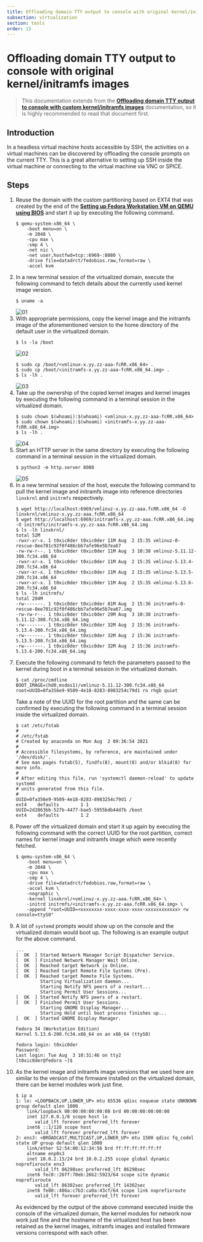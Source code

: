 ```yaml
---
title: Offloading domain TTY output to console with original kernel/initramfs images
subsection: virtualization
section: tools
order: 13
---
```


# Offloading domain TTY output to console with original kernel/initramfs images

> This documentation extends from the [**Offloading domain TTY output to console with custom kernel/initramfs images**](/tools/virtualization/offloading-domain-tty-output-to-console-with-custom-kernel-initramfs-images.html) documentation, so it is highly recommended to read that document first.

## Introduction

In a headless virtual machine hosts accessible by SSH, the activities on a virtual machines can be discovered by offloading the console prompts on the current TTY. This is a great alternative to setting up SSH inside the virtual machine or connecting to the virtual machine via VNC or SPICE.

## Steps

1. Reuse the domain with the custom partitioning based on EXT4  that was created by the end of the [**Setting up Fedora Workstation VM on QEMU using BIOS**](/tools/virtualization/setting-up-fedora-workstation-vm-on-qemu-using-bios.html) and start it up by executing the following command.
   ```console
   $ qemu-system-x86_64 \
       -boot menu=on \
       -m 2048 \
       -cpu max \
       -smp 4 \
       -net nic \
       -net user,hostfwd=tcp::6969-:8080 \
       -drive file=datadrct/fedobios.raw,format=raw \
       -accel kvm
   ```
2. In a new terminal session of the virtualized domain, execute the following command to fetch details about the currently used kernel image version.
   ```console
   $ uname -a
   ```
   ![01](/content/tools/virtualization/images/offloading-domain-tty-output-to-console-with-original-kernel-initramfs-images/01.png)
3. With appropriate permissions, copy the kernel image and the initramfs image of the aforementioned version to the home directory of the default user in the virtualized domain.
   ```console
   $ ls -la /boot
   ```
   ![02](/content/tools/virtualization/images/offloading-domain-tty-output-to-console-with-original-kernel-initramfs-images/02.png)
   ```console
   $ sudo cp /boot/<vmlinux-x.yy.zz-aaa-fcRR.x86_64> .
   $ sudo cp /boot/<initramfs-x.yy.zz-aaa-fcRR.x86_64.img> .
   $ ls -lh .
   ```
   ![03](/content/tools/virtualization/images/offloading-domain-tty-output-to-console-with-original-kernel-initramfs-images/03.png)
4. Take up the ownership of the copied kernel images and kernel images by executing the following command in a terminal session in the virtualized domain.
   ```console
   $ sudo chown $(whoami):$(whoami) <vmlinux-x.yy.zz-aaa-fcRR.x86_64>
   $ sudo chown $(whoami):$(whoami) <initramfs-x.yy.zz-aaa-fcRR.x86_64.img>
   $ ls -lh .
   ```
   ![04](/content/tools/virtualization/images/offloading-domain-tty-output-to-console-with-original-kernel-initramfs-images/04.png)
5. Start an HTTP server in the same directory by executing the following command in a terminal session in the virtualized domain.
   ```console
   $ python3 -m http.server 8080
   ```
   ![05](/content/tools/virtualization/images/offloading-domain-tty-output-to-console-with-original-kernel-initramfs-images/05.png)
6. In a new terminal session of the host, execute the following command to pull the kernel image and initramfs image into reference directories `linxkrnl` and `initrmfs` respectively.
   ```console
   $ wget http://localhost:6969/vmlinuz-x.yy.zz-aaa.fcRR.x86_64 -O linxkrnl/vmlinuz-x.yy.zz-aaa.fcRR.x86_64
   $ wget http://localhost:6969/initramfs-x.yy.zz-aaa.fcRR.x86_64.img -O initrmfs/initramfs-x.yy.zz-aaa.fcRR.x86_64.img
   $ ls -lh linxkrnl/
   total 52M
   -rwxr-xr-x. 1 t0xic0der t0xic0der 11M Aug  2 15:35 vmlinuz-0-rescue-8ee701c92f0f486cbb7afe96e5b7ea67
   -rw-rw-r--. 1 t0xic0der t0xic0der 11M Aug  3 10:38 vmlinuz-5.11.12-300.fc34.x86_64
   -rwxr-xr-x. 1 t0xic0der t0xic0der 11M Aug  2 15:35 vmlinuz-5.13.4-200.fc34.x86_64
   -rwxr-xr-x. 1 t0xic0der t0xic0der 11M Aug  2 15:35 vmlinuz-5.13.5-200.fc34.x86_64
   -rwxr-xr-x. 1 t0xic0der t0xic0der 11M Aug  2 15:35 vmlinuz-5.13.6-200.fc34.x86_64
   $ ls -lh initrmfs/
   total 204M
   -rw-------. 1 t0xic0der t0xic0der 81M Aug  2 15:36 initramfs-0-rescue-8ee701c92f0f486cbb7afe96e5b7ea67.img
   -rw-rw-r--. 1 t0xic0der t0xic0der 29M Aug  3 10:38 initramfs-5.11.12-300.fc34.x86_64.img
   -rw-------. 1 t0xic0der t0xic0der 32M Aug  2 15:36 initramfs-5.13.4-200.fc34.x86_64.img
   -rw-------. 1 t0xic0der t0xic0der 32M Aug  2 15:36 initramfs-5.13.5-200.fc34.x86_64.img
   -rw-------. 1 t0xic0der t0xic0der 32M Aug  2 15:36 initramfs-5.13.6-200.fc34.x86_64.img
   ```
7. Execute the following command to fetch the parameters passed to the kernel during boot in a terminal session in the virtualized domain.
   ```console
   $ cat /proc/cmdline
   BOOT_IMAGE=(hd0,msdos1)/vmlinuz-5.11.12-300.fc34.x86_64 root=UUID=0fa356e9-9509-4e18-8283-8983254c79d1 ro rhgb quiet
   ```
   Take a note of the UUID for the root partition and the same can be confirmed by executing the following command in a terminal session inside the virtualized domain.
   ```console
   $ cat /etc/fstab
   #
   # /etc/fstab
   # Created by anaconda on Mon Aug  2 09:36:54 2021
   #
   # Accessible filesystems, by reference, are maintained under '/dev/disk/'.
   # See man pages fstab(5), findfs(8), mount(8) and/or blkid(8) for more info.
   #
   # After editing this file, run 'systemctl daemon-reload' to update systemd
   # units generated from this file.
   #
   UUID=0fa356e9-9509-4e18-8283-8983254c79d1 /                       ext4    defaults        1 1
   UUID=2d2863bb-527b-4477-bae5-5955bdb44d7b /boot                   ext4    defaults        1 2
   ```
8. Power off the virtualized domain and start it up again by executing the following command with the correct UUID for the root partition, correct names for kernel image and initramfs image which were recently fetched.
   ```console
   $ qemu-system-x86_64 \
       -boot menu=on \
       -m 2048 \
       -cpu max \
       -smp 4 \
       -drive file=datadrct/fedobios.raw,format=raw \
       -accel kvm \
       -nographic \
       -kernel linxkrnl/<vmlinuz-x.yy.zz-aaa.fcRR.x86_64> \
       -initrd initrmfs/<initramfs-x.yy.zz-aaa.fcRR.x86_64.img> \
       -append "root=UUID=<xxxxxxxx-xxxx-xxxx-xxxx-xxxxxxxxxxxx> rw console=ttyS0"
   ```
9. A lot of `systemd` prompts would show up on the console and the virtualized domain would boot up. The following is an example output for the above command.
   ```
   ...
   [  OK  ] Started Network Manager Script Dispatcher Service.
   [  OK  ] Finished Network Manager Wait Online.
   [  OK  ] Reached target Network is Online.
   [  OK  ] Reached target Remote File Systems (Pre).
   [  OK  ] Reached target Remote File Systems.
            Starting Virtualization daemon...
            Starting Notify NFS peers of a restart...
            Starting Permit User Sessions...
   [  OK  ] Started Notify NFS peers of a restart.
   [  OK  ] Finished Permit User Sessions.
            Starting GNOME Display Manager...
            Starting Hold until boot process finishes up...
   [  OK  ] Started GNOME Display Manager.

   Fedora 34 (Workstation Edition)
   Kernel 5.13.6-200.fc34.x86_64 on an x86_64 (ttyS0)

   fedora login: t0xic0der
   Password:
   Last login: Tue Aug  3 10:31:46 on tty2
   [t0xic0der@fedora ~]$
   ```
10. As the kernel image and initramfs image versions that we used here are similar to the version of the firmware installed on the virtualized domain, there can be kernel modules work just fine.
    ```console
    $ ip a
    1: lo: <LOOPBACK,UP,LOWER_UP> mtu 65536 qdisc noqueue state UNKNOWN group default qlen 1000
        link/loopback 00:00:00:00:00:00 brd 00:00:00:00:00:00
        inet 127.0.0.1/8 scope host lo
           valid_lft forever preferred_lft forever
        inet6 ::1/128 scope host
           valid_lft forever preferred_lft forever
    2: ens3: <BROADCAST,MULTICAST,UP,LOWER_UP> mtu 1500 qdisc fq_codel state UP group default qlen 1000
        link/ether 52:54:00:12:34:56 brd ff:ff:ff:ff:ff:ff
        altname enp0s3
        inet 10.0.2.15/24 brd 10.0.2.255 scope global dynamic noprefixroute ens3
           valid_lft 86298sec preferred_lft 86298sec
        inet6 fec0::26ff:70eb:26b2:5923/64 scope site dynamic noprefixroute
           valid_lft 86302sec preferred_lft 14302sec
        inet6 fe80::486a:c7b3:ca0a:43cf/64 scope link noprefixroute
           valid_lft forever preferred_lft forever
    ```
    As evidenced by the output of the above command executed inside the console of the virtualized domain, the kernel modules for network now work just fine and the hostname of the virtualized host has been retained as the kernel images, initramfs images and installed firmware versions correspond with each other.
